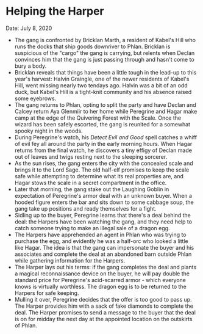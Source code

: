 # Helping the Harper

Date: July 8, 2020

- The gang is confronted by Bricklan Marth, a resident of Kabel's Hill who runs the docks that ship goods downriver to Phlan. Bricklan is suspicious of the "cargo" the gang is carrying, but relents when Declan convinces him that the gang is just passing through and hasn't come to bury a body.
- Bricklan reveals that things have been a little tough in the lead-up to this year's harvest: Halvin Graingle, one of the newer residents of Kabel's Hill, went missing nearly two tendays ago. Halvin was a bit of an odd duck, but Kabel's Hill is a tight-knit community and his absence raised some eyebrows.
- The gang returns to Phlan, opting to split the party and have Declan and Calcey return Aya Glenmiir to her home while Peregrine and Hagar make camp at the edge of the Quivering Forest with the Scale. Once the wizard has been safely escorted, the gang is reunited for a somewhat spooky night in the woods.
- During Peregrine's watch, his *Detect Evil and Good* spell catches a whiff of evil fey all around the party in the early morning hours. When Hagar returns from the final watch, he discovers a tiny effigy of Declan made out of leaves and twigs resting next to the sleeping sorcerer.
- As the sun rises, the gang enters the city with the concealed scale and brings it to the Lord Sage. The old half-elf promises to keep the scale safe while attempting to determine what its real properties are, and Hagar stows the scale in a secret compartment in the office.
- Later that morning, the gang stake out the Laughing Goblin in expectation of Peregrine's armor deal with an unknown buyer. When a hooded figure enters the bar and sits down to some cabbage soup, the gang take up positions and ready themselves for a fight.
- Sidling up to the buyer, Peregrine learns that there's a deal behind the deal: the Harpers have been watching the gang, and they need help to catch someone trying to make an illegal sale of a dragon egg.
- The Harpers have apprehended an agent in Phlan who was trying to purchase the egg, and evidently he was a half-orc who looked a little like Hagar. The idea is that the gang can impersonate the buyer and his associates and complete the deal at an abandoned barn outside Phlan while gathering information for the Harpers.
- The Harper lays out his terms: if the gang completes the deal and plants a magical reconnaissance device on the buyer, he will pay double the standard price for Peregrine's acid-scarred armor - which everyone knows is virtually worthless. The dragon egg is to be returned to the Harpers for safe keeping.
- Mulling it over, Peregrine decides that the offer is too good to pass up. The Harper provides him with a sack of fake diamonds to complete the deal. The Harper promises to send a message to the buyer that the deal is on for midday the next day at the appointed location on the outskirts of Phlan.
